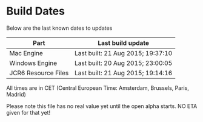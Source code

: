 # Build Dates

Below are the last known dates to updates

Part | Last build update
-----|-----
Mac Engine | Last built: 21 Aug 2015; 19:37:10
Windows Engine | Last built: 20 Aug 2015; 23:00:05
JCR6 Resource Files | Last built: 21 Aug 2015; 19:14:16
All times are in CET (Central European Time: Amsterdam, Brussels, Paris, Madrid)


Please note this file has no real value yet until the open alpha starts. NO ETA given for that yet!
